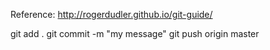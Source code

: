 Reference:
http://rogerdudler.github.io/git-guide/

git add .
git commit -m "my message"
git push origin master
